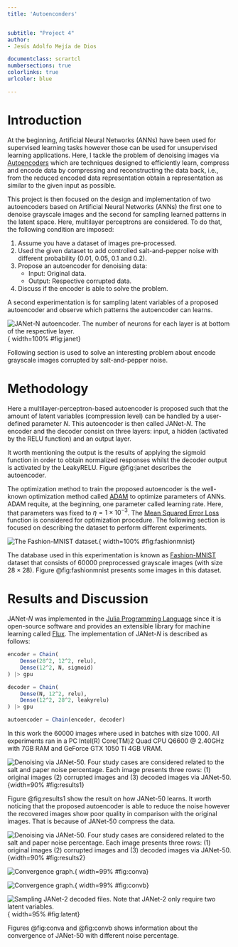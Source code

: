 ```yaml
---
title: 'Autoenconders'


subtitle: "Project 4"
author:
- Jesús Adolfo Mejía de Dios

documentclass: scrartcl
numbersections: true
colorlinks: true
urlcolor: blue

---
```





# Introduction

At the beginning, Artificial Neural Networks (ANNs) have been used for supervised learning
tasks however those can be used for unsupervised learning applications. Here, I tackle the 
problem of denoising images via [Autoencoders](https://www.sciencedirect.com/science/article/pii/S0925231216315533)
which are techniques designed to efficiently learn, compress and encode data by compressing
and reconstructing the data back, i.e., from the reduced encoded data representation obtain
a representation as similar to the given input as possible.


This project is then focused on the design and implementation of two autoencoders based on
Artificial Neural Networks (ANNs) the first one to denoise grayscale images and the second for sampling
learned patterns in the latent space. Here, multilayer perceptrons are considered. To do
that, the following condition are imposed:

1. Assume you have a dataset of images pre-processed.
2. Used the given dataset to add controlled salt-and-pepper noise with different probability
   (0.01, 0.05, 0.1 and 0.2).
3. Propose an autoencoder for denoising data:
    - Input: Original data.
    - Output: Respective corrupted data.
4. Discuss if the encoder is able to solve the problem.


A second experimentation is for sampling latent variables of a proposed autoencoder and
observe which patterns the autoencoder can learns.

![JANet-$N$ autoencoder. The number of neurons for each layer is at bottom of the respective layer.](img-ae/ae.png){ width=100% #fig:janet}



Following section is used to solve an interesting problem about encode grayscale images corrupted
by salt-and-pepper noise.

# Methodology

Here a multilayer-perceptron-based autoencoder is proposed such that the amount of latent variables (compression level) can be handled by a user-defined parameter $N$. This autoencoder is then called JANet-$N$. The encoder and the decoder consist on three layers: input, a hidden (activated by the RELU function) and an output layer.

It worth mentioning the output is the results of applying the sigmoid function in order to obtain normalized responses whilst the decoder output is activated by the LeakyRELU. Figure @fig:janet describes the autoencoder.


The optimization method to train the proposed autoencoder is the well-known optimization method called
[ADAM](https://arxiv.org/abs/1412.6980v8) to optimize parameters of ANNs. ADAM requite, at the beginning, one parameter called learning rate. Here, that parameters was fixed to $\eta =1\times 10^{-3}$.
The [Mean Squared Error Loss](https://research.google/pubs/pub38136.pdf) function is considered
for optimization procedure.
The following section is focused on describing the dataset to perform different experiments.

![ The Fashion-MNIST dataset.](img-ae/fashion-mnist.png){ width=100%  #fig:fashionmnist}




The database used in this experimentation is known as [Fashion-MNIST](https://www.cs.toronto.edu/~kriz/fashionmnist.html)
dataset that consists of 60000 preprocessed grayscale images (with size $28 \times 28$). Figure @fig:fashionmnist presents some images in this dataset.


# Results and Discussion

JANet-$N$ was implemented in the [Julia Programming Language](https://julialang.org/)
since it is open-source software and provides an extensible  library for machine learning
called [Flux](https://fluxml.ai). The implementation of JANet-$N$ is described as follows:


```julia
encoder = Chain(
    Dense(28^2, 12^2, relu),
    Dense(12^2, N, sigmoid)
) |> gpu

decoder = Chain(
    Dense(N, 12^2, relu),
    Dense(12^2, 28^2, leakyrelu)
) |> gpu 

autoencoder = Chain(encoder, decoder)
```


In this work the 60000 images where used in batches with size 1000. All experiments ran in a PC Intel(R) Core(TM)2 Quad CPU    Q6600  @ 2.40GHz with 7GB RAM and GeForce GTX 1050 Ti 4GB VRAM.


![Denoising via JANet-50. Four study cases are considered related to the salt and paper noise percentage. Each image presents three rows: (1) original images (2) corrupted images and (3) decoded images via JANet-50.](img-ae/ae-n50-1-20.png){width=90%  #fig:results1}


Figure @fig:results1 show the result on how JANet-50 learns. It worth noticing that the
proposed autoencoder is able to reduce the noise however the recovered images show poor
quality in comparison with the original images. That is because of JANet-50 compress the
data.

![Denoising via JANet-50. Four study cases are considered related to the salt and paper noise percentage. Each image presents three rows: (1) original images (2) corrupted images and (3) decoded images via JANet-50.](img-ae/ae-n50-50-90.png){width=90%  #fig:results2}

![Convergence graph.](img-ae/conver.png){ width=99%  #fig:conva}

![Convergence graph.](img-ae/conver2.png){ width=99%  #fig:convb}


![Sampling JANet-2 decoded files. Note that JANet-2 only require two latent variables.](img-ae/algo_N2_p0.0.png){ width=95% #fig:latent}



Figures @fig:conva and @fig:convb shows information about the convergence of JANet-50 with different noise percentage.











